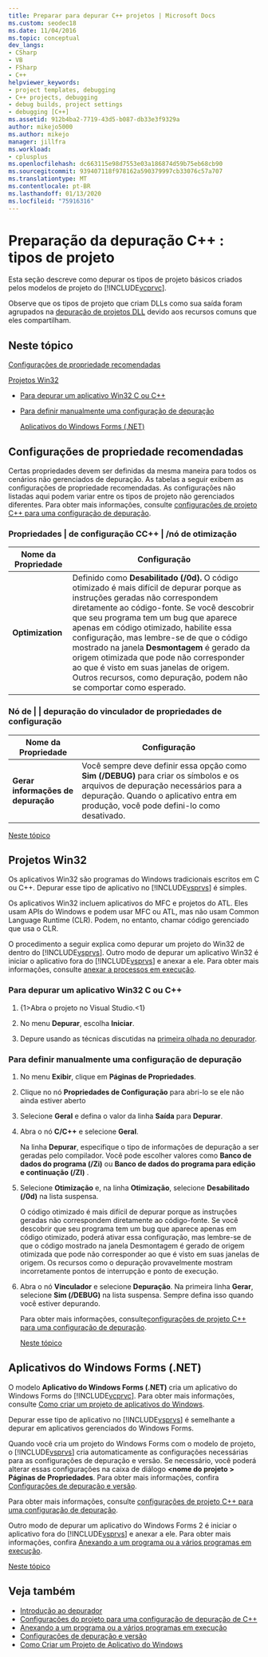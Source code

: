 ```yaml
---
title: Preparar para depurar C++ projetos | Microsoft Docs
ms.custom: seodec18
ms.date: 11/04/2016
ms.topic: conceptual
dev_langs:
- CSharp
- VB
- FSharp
- C++
helpviewer_keywords:
- project templates, debugging
- C++ projects, debugging
- debug builds, project settings
- debugging [C++]
ms.assetid: 912b4ba2-7719-43d5-b087-db33e3f9329a
author: mikejo5000
ms.author: mikejo
manager: jillfra
ms.workload:
- cplusplus
ms.openlocfilehash: dc663115e98d7553e03a186874d59b75eb68cb90
ms.sourcegitcommit: 939407118f978162a590379997cb33076c57a707
ms.translationtype: MT
ms.contentlocale: pt-BR
ms.lasthandoff: 01/13/2020
ms.locfileid: "75916316"
---
```

# <a name="debugging-preparation-c-project-types"></a>Preparação da depuração C++ : tipos de projeto
Esta seção descreve como depurar os tipos de projeto básicos criados pelos modelos de projeto do [!INCLUDE[vcprvc](../code-quality/includes/vcprvc_md.md)].

 Observe que os tipos de projeto que criam DLLs como sua saída foram agrupados na [depuração de projetos DLL](../debugger/debugging-dll-projects.md) devido aos recursos comuns que eles compartilham.

## <a name="BKMK_In_this_topic"></a> Neste tópico
 [Configurações de propriedade recomendadas](#BKMK_Recommended_Property_Settings)

 [Projetos Win32](#BKMK_Win32_Projects)

- [Para depurar um aplicativo Win32 C ou C++](#BKMK_To_debug_a_C_or_C___Win32_application)

- [Para definir manualmente uma configuração de depuração](#BKMK_To_manually_set_a_Debug_configuration)

  [Aplicativos do Windows Forms (.NET)](#BKMK_Windows_Forms_Applications___NET_)

## <a name="BKMK_Recommended_Property_Settings"></a> Configurações de propriedade recomendadas
 Certas propriedades devem ser definidas da mesma maneira para todos os cenários não gerenciados de depuração. As tabelas a seguir exibem as configurações de propriedade recomendadas. As configurações não listadas aqui podem variar entre os tipos de projeto não gerenciados diferentes. Para obter mais informações, consulte [configurações de projeto C++ para uma configuração de depuração](../debugger/project-settings-for-a-cpp-debug-configuration.md).

### <a name="configuration-properties-124-cc-124-optimization-node"></a>Propriedades &#124; de configuração CC++ &#124; /nó de otimização

|Nome da Propriedade|Configuração|
|-------------------|-------------|
|**Optimization**|Definido como **Desabilitado (/0d).** O código otimizado é mais difícil de depurar porque as instruções geradas não correspondem diretamente ao código-fonte. Se você descobrir que seu programa tem um bug que aparece apenas em código otimizado, habilite essa configuração, mas lembre-se de que o código mostrado na janela **Desmontagem** é gerado da origem otimizada que pode não corresponder ao que é visto em suas janelas de origem. Outros recursos, como depuração, podem não se comportar como esperado.|

### <a name="configuration-properties-124-linker-124-debugging-node"></a>Nó de &#124; &#124; depuração do vinculador de propriedades de configuração

|Nome da Propriedade|Configuração|
|-------------------|-------------|
|**Gerar informações de depuração**|Você sempre deve definir essa opção como **Sim (/DEBUG)** para criar os símbolos e os arquivos de depuração necessários para a depuração. Quando o aplicativo entra em produção, você pode defini-lo como desativado.|

 [Neste tópico](../debugger/debugging-preparation-visual-cpp-project-types.md#BKMK_In_this_topic)

## <a name="BKMK_Win32_Projects"></a> Projetos Win32
 Os aplicativos Win32 são programas do Windows tradicionais escritos em C ou C++. Depurar esse tipo de aplicativo no [!INCLUDE[vsprvs](../code-quality/includes/vsprvs_md.md)] é simples.

 Os aplicativos Win32 incluem aplicativos do MFC e projetos do ATL. Eles usam APIs do Windows e podem usar MFC ou ATL, mas não usam Common Language Runtime (CLR). Podem, no entanto, chamar código gerenciado que usa o CLR.

 O procedimento a seguir explica como depurar um projeto do Win32 de dentro do [!INCLUDE[vsprvs](../code-quality/includes/vsprvs_md.md)]. Outro modo de depurar um aplicativo Win32 é iniciar o aplicativo fora do [!INCLUDE[vsprvs](../code-quality/includes/vsprvs_md.md)] e anexar a ele. Para obter mais informações, consulte [anexar a processos em execução](../debugger/attach-to-running-processes-with-the-visual-studio-debugger.md).

### <a name="BKMK_To_debug_a_C_or_C___Win32_application"></a> Para depurar um aplicativo Win32 C ou C++

1. {1&gt;Abra o projeto no Visual Studio.&lt;1}

2. No menu **Depurar**, escolha **Iniciar**.

3. Depure usando as técnicas discutidas na [primeira olhada no depurador](../debugger/debugger-feature-tour.md).

### <a name="BKMK_To_manually_set_a_Debug_configuration"></a> Para definir manualmente uma configuração de depuração

1. No menu **Exibir**, clique em **Páginas de Propriedades**.

2. Clique no nó **Propriedades de Configuração** para abri-lo se ele não ainda estiver aberto

3. Selecione **Geral** e defina o valor da linha **Saída** para **Depurar**.

4. Abra o nó **C/C++** e selecione **Geral**.

    Na linha **Depurar**, especifique o tipo de informações de depuração a ser geradas pelo compilador. Você pode escolher valores como **Banco de dados do programa (/Zi)** ou **Banco de dados do programa para edição e continuação (/ZI)** .

5. Selecione **Otimização** e, na linha **Otimização**, selecione **Desabilitado (/0d)** na lista suspensa.

    O código otimizado é mais difícil de depurar porque as instruções geradas não correspondem diretamente ao código-fonte. Se você descobrir que seu programa tem um bug que aparece apenas em código otimizado, poderá ativar essa configuração, mas lembre-se de que o código mostrado na janela Desmontagem é gerado de origem otimizada que pode não corresponder ao que é visto em suas janelas de origem. Os recursos como o depuração provavelmente mostram incorretamente pontos de interrupção e ponto de execução.

6. Abra o nó **Vinculador** e selecione **Depuração**. Na primeira linha **Gerar**, selecione **Sim (/DEBUG)** na lista suspensa. Sempre defina isso quando você estiver depurando.

   Para obter mais informações, consulte[configurações de projeto C++ para uma configuração de depuração](../debugger/project-settings-for-a-cpp-debug-configuration.md).

   [Neste tópico](../debugger/debugging-preparation-visual-cpp-project-types.md#BKMK_In_this_topic)

## <a name="BKMK_Windows_Forms_Applications___NET_"></a> Aplicativos do Windows Forms (.NET)
 O modelo **Aplicativo do Windows Forms (.NET)** cria um aplicativo do Windows Forms do [!INCLUDE[vcprvc](../code-quality/includes/vcprvc_md.md)]. Para obter mais informações, consulte [Como criar um projeto de aplicativos do Windows](/previous-versions/visualstudio/visual-studio-2010/42wc9kk5(v=vs.100)).

 Depurar esse tipo de aplicativo no [!INCLUDE[vsprvs](../code-quality/includes/vsprvs_md.md)] é semelhante a depurar em aplicativos gerenciados do Windows Forms.

 Quando você cria um projeto do Windows Forms com o modelo de projeto, o [!INCLUDE[vsprvs](../code-quality/includes/vsprvs_md.md)] cria automaticamente as configurações necessárias para as configurações de depuração e versão. Se necessário, você poderá alterar essas configurações na caixa de diálogo **\<nome do projeto > Páginas de Propriedades**. Para obter mais informações, confira [Configurações de depuração e versão](../debugger/how-to-set-debug-and-release-configurations.md).

 Para obter mais informações, consulte [configurações de projeto C++ para uma configuração de depuração](../debugger/project-settings-for-a-cpp-debug-configuration.md).

 Outro modo de depurar um aplicativo do Windows Forms 2 é iniciar o aplicativo fora do [!INCLUDE[vsprvs](../code-quality/includes/vsprvs_md.md)] e anexar a ele. Para obter mais informações, confira [Anexando a um programa ou a vários programas em execução](../debugger/attach-to-running-processes-with-the-visual-studio-debugger.md).

 [Neste tópico](../debugger/debugging-preparation-visual-cpp-project-types.md#BKMK_In_this_topic)

## <a name="see-also"></a>Veja também
- [Introdução ao depurador](../debugger/debugger-feature-tour.md)
- [Configurações do projeto para uma configuração de depuração de C++](../debugger/project-settings-for-a-cpp-debug-configuration.md)
- [Anexando a um programa ou a vários programas em execução](../debugger/attach-to-running-processes-with-the-visual-studio-debugger.md)
- [Configurações de depuração e versão](../debugger/how-to-set-debug-and-release-configurations.md)
- [Como Criar um Projeto de Aplicativo do Windows](/previous-versions/visualstudio/visual-studio-2010/42wc9kk5(v=vs.100))